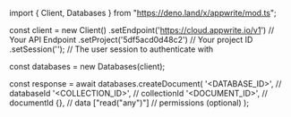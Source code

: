 import { Client, Databases } from "https://deno.land/x/appwrite/mod.ts";

const client = new Client()
    .setEndpoint('https://cloud.appwrite.io/v1') // Your API Endpoint
    .setProject('5df5acd0d48c2') // Your project ID
    .setSession(''); // The user session to authenticate with

const databases = new Databases(client);

const response = await databases.createDocument(
    '<DATABASE_ID>', // databaseId
    '<COLLECTION_ID>', // collectionId
    '<DOCUMENT_ID>', // documentId
    {}, // data
    ["read("any")"] // permissions (optional)
);

